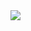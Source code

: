 <img src="https://user-images.githubusercontent.com/84258378/141392003-b35e384c-1d3e-467b-aed2-09b6b214126a.gif">

